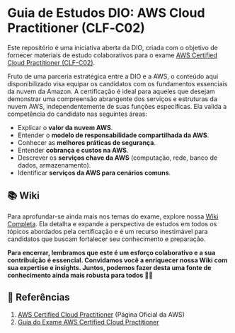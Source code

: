 # Guia de Estudos DIO: AWS Cloud Practitioner (CLF‐C02)

Este repositório é uma iniciativa aberta da DIO, criada com o objetivo de fornecer materiais de estudo colaborativos para o exame [AWS Certified Cloud Practitioner (CLF-C02)](https://aws.amazon.com/pt/certification/certified-cloud-practitioner/).

Fruto de uma parceria estratégica entre a DIO e a AWS, o conteúdo aqui disponibilizado visa equipar os candidatos com os fundamentos essenciais da nuvem da Amazon. A certificação é ideal para aqueles que desejam demonstrar uma compreensão abrangente dos serviços e estruturas da nuvem AWS, independentemente de suas funções específicas. Ela valida a competência do candidato nas seguintes áreas:

* Explicar o **valor da nuvem AWS**.
* Entender o **modelo de responsabilidade compartilhada da AWS**.
* Conhecer as **melhores práticas de segurança**.
* Entender **cobrança e custos na AWS**.
* Descrever os **serviços chave da AWS** (computação, rede, banco de dados, armazenamento).
* Identificar **serviços da AWS para cenários comuns**.

## 📚 Wiki

Para aprofundar-se ainda mais nos temas do exame, explore nossa [Wiki Completa](https://github.com/digitalinnovationone/aws-clf-c02/wiki). Ela detalha e expande a perspectiva de estudos em todos os tópicos abordados pela certificação e é um recurso inestimável para candidatos que buscam fortalecer seu conhecimento e preparação. 

**Para encerrar, lembramos que este é um esforço colaborativo e a sua contribuição é essencial. Convidamos você a enriquecer nossa Wiki com sua expertise e insights. Juntos, podemos fazer desta uma fonte de conhecimento ainda mais robusta para todos 👊🤩**

## 📌 Referências

1. [AWS Certified Cloud Practitioner](https://aws.amazon.com/pt/certification/certified-cloud-practitioner/) (Página Oficial da AWS)
2. [Guia do Exame AWS Certified Cloud Practitioner](https://github.com/digitalinnovationone/aws-clf-c02/files/14139841/AWS.Certified.Cloud.Practitioner.certificate.pdf)
